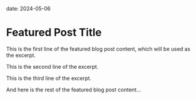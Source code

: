 date: 2024-05-06
# Featured Post Title

This is the first line of the featured blog post content, which will be used as the excerpt.

This is the second line of the excerpt.

This is the third line of the excerpt.

And here is the rest of the featured blog post content...